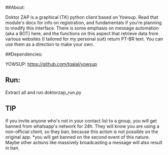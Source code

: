 ##About:

 Doktor ZAP is a graphical (TK) python client based on Yowsup. Read that module's docs for info on registration, and fundamentals if you're planning to modify this interface. There is some emphasis on message automation (aka a BOT) here, and the functions on this aspect that retrieve data from various websites (I tailored for my personal suit) return PT-BR text. You can use them as a direction to make your own.

##Dependencies:

YOWSUP:  https://github.com/tgalal/yowsup

## Run:

Extract all and run doktorzap_run.py


## TIP

 If you invite anyone who's not in your contact list to a group, you will get banned from whatsapp's network for 24h. They will know you are using a non-official client, so they ban, because this action is not possible on the original app. *you will get banned on the second event of this nature.
 Maybe other actions like massively broadcasting a message will also result in ban.

